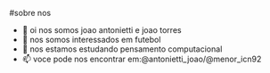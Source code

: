 #sobre nos
- 👋 oi nos somos joao antonietti e joao torres
- 👀 nos somos interessados em futebol
- 🌱 nos estamos estudando pensamento computacional
- 📫 voce pode nos encontrar em:@antonietti_joao/@menor_icn92



